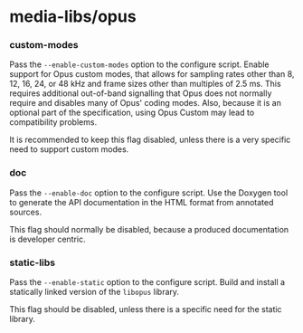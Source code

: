 # media-libs/opus

### custom-modes
Pass the `--enable-custom-modes` option to the configure script. Enable support for Opus custom modes, that allows for sampling rates other than 8, 12, 16, 24, or 48 kHz and frame sizes other than multiples of 2.5 ms. This requires additional out-of-band signalling that Opus does not normally require and disables many of Opus' coding modes. Also, because it is an optional part of the specification, using Opus Custom may lead to compatibility problems.

It is recommended to keep this flag disabled, unless there is a very specific need to support custom modes.

### doc
Pass the `--enable-doc` option to the configure script. Use the Doxygen tool to generate the API documentation in the HTML format from annotated sources.

This flag should normally be disabled, because a produced documentation is developer centric.

### static-libs
Pass the `--enable-static` option to the configure script. Build and install a statically linked version of the `libopus` library.

This flag should be disabled, unless there is a specific need for the static library.
